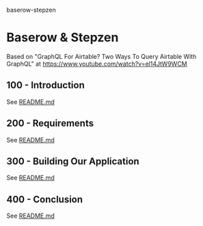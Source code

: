 baserow-stepzen
# Baserow &amp; Stepzen

Based on "GraphQL For Airtable? Two Ways To Query Airtable With GraphQL" at https://www.youtube.com/watch?v=el14JtW9WCM

## 100 - Introduction

See [README.md](./100/README.md)

## 200 - Requirements

See [README.md](./200/README.md)

## 300 - Building Our Application

See [README.md](./300/README.md)

## 400 - Conclusion

See [README.md](./400/README.md)
